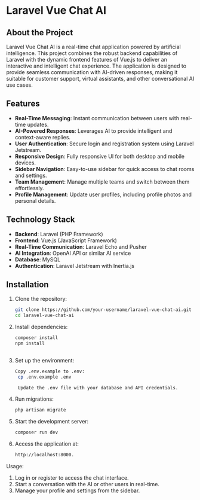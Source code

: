 # Laravel Vue Chat AI

## About the Project

Laravel Vue Chat AI is a real-time chat application powered by artificial intelligence. This project combines the robust backend capabilities of Laravel with the dynamic frontend features of Vue.js to deliver an interactive and intelligent chat experience. The application is designed to provide seamless communication with AI-driven responses, making it suitable for customer support, virtual assistants, and other conversational AI use cases.

## Features

- **Real-Time Messaging**: Instant communication between users with real-time updates.
- **AI-Powered Responses**: Leverages AI to provide intelligent and context-aware replies.
- **User Authentication**: Secure login and registration system using Laravel Jetstream.
- **Responsive Design**: Fully responsive UI for both desktop and mobile devices.
- **Sidebar Navigation**: Easy-to-use sidebar for quick access to chat rooms and settings.
- **Team Management**: Manage multiple teams and switch between them effortlessly.
- **Profile Management**: Update user profiles, including profile photos and personal details.

## Technology Stack

- **Backend**: Laravel (PHP Framework)
- **Frontend**: Vue.js (JavaScript Framework)
- **Real-Time Communication**: Laravel Echo and Pusher
- **AI Integration**: OpenAI API or similar AI service
- **Database**: MySQL
- **Authentication**: Laravel Jetstream with Inertia.js

## Installation

1. Clone the repository:
   ```bash
   git clone https://github.com/your-username/laravel-vue-chat-ai.git
   cd laravel-vue-chat-ai

2. Install dependencies:
   ```bash
   composer install
   npm install
  
3. Set up the environment:
   ```bash
   Copy .env.example to .env:
    cp .env.example .env

    Update the .env file with your database and API credentials.

4. Run migrations:
   ```bash
   php artisan migrate

5. Start the development server:
   ```bash
   composer run dev

6. Access the application at:
   ```bash
   http://localhost:8000.


Usage:
1. Log in or register to access the chat interface.
2. Start a conversation with the AI or other users in real-time.
3. Manage your profile and settings from the sidebar.